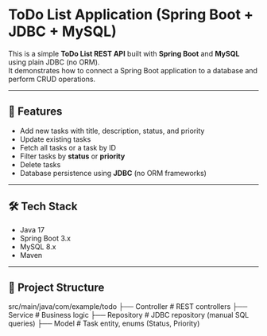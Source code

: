 # ToDo List Application (Spring Boot + JDBC + MySQL)

This is a simple **ToDo List REST API** built with **Spring Boot** and **MySQL** using plain JDBC (no ORM).  
It demonstrates how to connect a Spring Boot application to a database and perform CRUD operations.

---

## 🚀 Features
- Add new tasks with title, description, status, and priority  
- Update existing tasks  
- Fetch all tasks or a task by ID  
- Filter tasks by **status** or **priority**  
- Delete tasks  
- Database persistence using **JDBC** (no ORM frameworks)  

---

## 🛠️ Tech Stack
- Java 17  
- Spring Boot 3.x  
- MySQL 8.x  
- Maven  

---

## 📂 Project Structure
src/main/java/com/example/todo
├── Controller # REST controllers
├── Service # Business logic
├── Repository # JDBC repository (manual SQL queries)
├── Model # Task entity, enums (Status, Priority)



